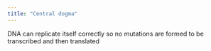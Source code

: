 ```yaml
---
title: "Central dogma"
---
```

DNA can replicate itself correctly so no mutations are formed to be transcribed and then translated

